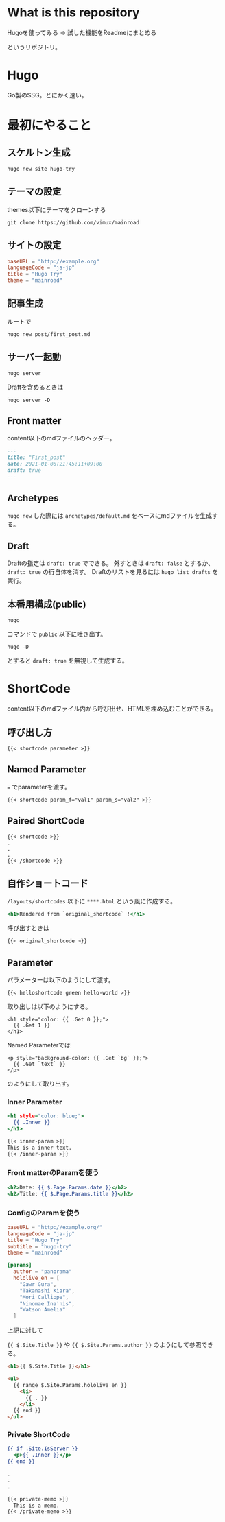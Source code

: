 # What is this repository

Hugoを使ってみる -> 試した機能をReadmeにまとめる

というリポジトリ。

# Hugo

Go製のSSG。とにかく速い。

# 最初にやること

## スケルトン生成

```
hugo new site hugo-try
```

## テーマの設定

themes以下にテーマをクローンする

```
git clone https://github.com/vimux/mainroad
```

## サイトの設定

```config.toml
baseURL = "http://example.org"
languageCode = "ja-jp"
title = "Hugo Try"
theme = "mainroad"
```

## 記事生成

ルートで

```
hugo new post/first_post.md
```

## サーバー起動

```
hugo server
```

Draftを含めるときは

```
hugo server -D
```

## Front matter

content以下のmdファイルのヘッダー。

```post/first_post.md
---
title: "First_post"
date: 2021-01-08T21:45:11+09:00
draft: true
---

```

## Archetypes

`hugo new` した際には `archetypes/default.md` をベースにmdファイルを生成する。

## Draft

Draftの指定は `draft: true` でできる。
外すときは `draft: false` とするか、 `draft: true` の行自体を消す。
Draftのリストを見るには `hugo list drafts` を実行。

## 本番用構成(public)

```
hugo
```

コマンドで `public` 以下に吐き出す。

```
hugo -D
```

とすると `draft: true` を無視して生成する。

# ShortCode

content以下のmdファイル内から呼び出せ、HTMLを埋め込むことができる。

## 呼び出し方

```
{{< shortcode parameter >}}
```

## Named Parameter

`=` でparameterを渡す。

```
{{< shortcode param_f="val1" param_s="val2" >}}
```

## Paired ShortCode

```
{{< shortcode >}}
.
.
.
{{< /shortcode >}}
```

## 自作ショートコード

`/layouts/shortcodes` 以下に `****.html` という風に作成する。

```original_shortcode.html
<h1>Rendered from `original_shortcode` !</h1>
```

呼び出すときは

```first_post.md
{{< original_shortcode >}}
```

## Parameter

パラメーターは以下のようにして渡す。

```
{{< helloshortcode green hello-world >}}
```

取り出しは以下のようにする。

```/layouts/shortcodes/helloshortcode
<h1 style="color: {{ .Get 0 }};">
  {{ .Get 1 }}
</h1>
```

Named Parameterでは

```/layouts/shortcodes/namedshortcode
<p style="background-color: {{ .Get `bg` }};">
  {{ .Get `text` }}
</p>
```

のようにして取り出す。

### Inner Parameter

```/layouts/shortcodes/inner-param.html
<h1 style="color: blue;">
  {{ .Inner }}
</h1>
```

```inner.md
{{< inner-param >}}
This is a inner text.
{{< /inner-param >}}
```

### Front matterのParamを使う

```title-and-date.html
<h2>Date: {{ $.Page.Params.date }}</h2>
<h2>Title: {{ $.Page.Params.title }}</h2>
```

### ConfigのParamを使う

```config.toml
baseURL = "http://example.org/"
languageCode = "ja-jp"
title = "Hugo Try"
subtitle = "hugo-try"
theme = "mainroad"

[params]
  author = "panorama"
  hololive_en = [
    "Gawr Gura",
    "Takanashi Kiara",
    "Mori Calliope",
    "Ninomae Ina'nis",
    "Watson Amelia"
  ]
```

上記に対して

`{{ $.Site.Title }}` や `{{ $.Site.Params.author }}` のようにして参照できる。

```/content/post/config-params.md
<h1>{{ $.Site.Title }}</h1>

<ul>
  {{ range $.Site.Params.hololive_en }}
    <li>
      {{ . }}
    </li>
  {{ end }}
</ul>

```

### Private ShortCode

```/layouts/shortcodes/private-memo.html
{{ if .Site.IsServer }}
  <p>{{ .Inner }}</p>
{{ end }}
```

```/content/post/memo.md
.
.
.

{{< private-memo >}}
  This is a memo.
{{< /private-memo >}}
```